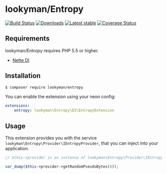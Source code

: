 # lookyman/Entropy

[![Build Status](https://travis-ci.org/lookyman/entropy.svg?branch=master)](https://travis-ci.org/lookyman/entropy)
[![Downloads](https://img.shields.io/packagist/dt/lookyman/entropy.svg)](https://packagist.org/packages/lookyman/entropy)
[![Latest stable](https://img.shields.io/packagist/v/lookyman/entropy.svg)](https://packagist.org/packages/lookyman/entropy)
[![Coverage Status](https://coveralls.io/repos/lookyman/entropy/badge.svg?branch=master&service=github)](https://coveralls.io/github/lookyman/entropy?branch=master)

Requirements
------

lookyman/Entropy requires PHP 5.5 or higher.

- [Nette DI](https://github.com/nette/di)


Installation
------

```sh
$ composer require lookyman/entropy
```

You can enable the extension using your neon config:

```yml
extensions:
	entropy: lookyman\Entropy\DI\EntropyExtension
```


Usage
------

This extension provides you with the service `lookyman\Entropy\Provider\IEntropyProvider`, that you can inject into your application.

```php
// $this->provider in an instance of lookyman\Entropy\Provider\IEntropyProvider

var_dump($this->provider->getRandomPseudoBytes(8));
```
